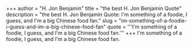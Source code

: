 +++
author = "H. Jon Benjamin"
title = "the best H. Jon Benjamin Quote"
description = "the best H. Jon Benjamin Quote: I'm something of a foodie, I guess, and I'm a big Chinese food fan."
slug = "im-something-of-a-foodie-i-guess-and-im-a-big-chinese-food-fan"
quote = '''I'm something of a foodie, I guess, and I'm a big Chinese food fan.'''
+++
I'm something of a foodie, I guess, and I'm a big Chinese food fan.
